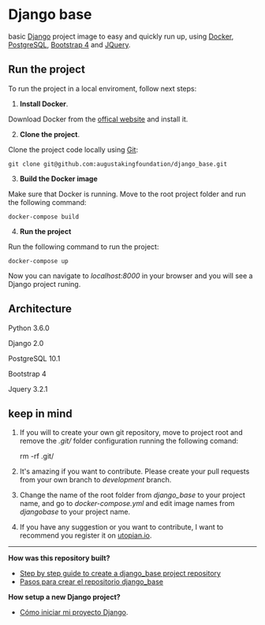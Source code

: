 # Django base

basic [Django](https://www.djangoproject.com/) project image to easy and quickly run up, using [Docker](https://www.docker.com/), [PostgreSQL](https://www.postgresql.org/), [Bootstrap 4](https://v4-alpha.getbootstrap.com/) and [JQuery](https://jquery.com/).

## Run the project

To run the project in a local enviroment, follow next steps:

1. **Install Docker**.

Download Docker from the [offical website](https://docs.docker.com/engine/installation/) and install it.

2. **Clone the project**.

Clone the project code locally using [Git](https://git-scm.com/):

    git clone git@github.com:augustakingfoundation/django_base.git

3. **Build the Docker image**

Make sure that Docker is running. Move to the root project folder and run the following command:

    docker-compose build

4. **Run the project**

Run the following command to run the project:

    docker-compose up

Now you can navigate to *localhost:8000* in your browser and you will see a Django project runing.

## Architecture

Python 3.6.0

Django 2.0

PostgreSQL 10.1

Bootstrap 4

Jquery 3.2.1


## keep in mind

1. If you will to create your own git repository, move to project root and remove the *.git/* folder configuration running the following comand:

    rm -rf .git/

2. It's amazing if you want to contribute. Please create your pull requests from your own branch to *development* branch.

3. Change the name of the root folder from *django_base* to your project name, and go to *docker-compose.yml* and edit image names from *djangobase* to your project name.

4. If you have any suggestion or you want to contribute, I want to recommend you register it on [utopian.io](https://utopian.io/).

***

**How was this repository built?**

- [Step by step guide to create a django_base project repository](https://steemit.com/utopian-io/@coffeesource.net/step-by-step-guide-to-create-a-djangobase-project-repository)
- [Pasos para crear el repositorio django_base](https://steemit.com/utopian-io/@kit.andres/pasos-para-crear-el-repositorio-del-proyecto-djangobase)

**How setup a new Django project?**


- [Cómo iniciar mi proyecto Django](https://steemit.com/utopian-io/@kit.andres/configuracion-inicial-de-mi-propio-proyecto-django-usando-el-repositorio-djangobase).
